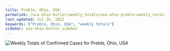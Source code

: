 ```yaml
---
title: Preble, Ohio, USA
permalink: /usa-ohio-butler/weekly_totals/usa-ohio-preble-weekly_totals.html
last_updated: Jul 26, 2021
keywords: ["Preble, Ohio, USA", "weekly totals"]
sidebar: usa-ohio-butler_sidebar
---
```


![Weekly Totals of Confirmed Cases for Preble, Ohio, USA](/covid_tracker/images/graphs/usa-ohio-preble-weekly_totals_graph.png)
